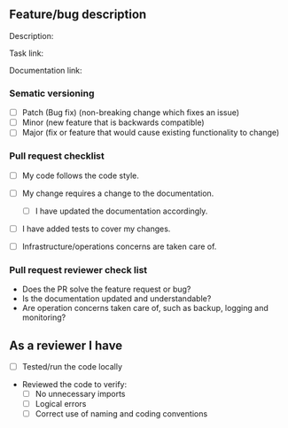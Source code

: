 ## Feature/bug description
Description: <!-- describe if commit comment(s) is not self-explanatory -->

Task link: <!-- link to task in Jira, Trello, Azure DevOps, etc -->

Documentation link:

### Sematic versioning
<!--- What types of changes does your code introduce? Put an `x` in all the boxes that apply: -->
- [ ] Patch (Bug fix) (non-breaking change which fixes an issue)
- [ ] Minor (new feature that is backwards compatible)
- [ ] Major (fix or feature that would cause existing functionality to change)

### Pull request checklist

- [ ] My code follows the code style.
- [ ] My change requires a change to the documentation.
  - [ ] I have updated the documentation accordingly.
- [ ] I have added tests to cover my changes.
- [ ] Infrastructure/operations concerns are taken care of.


### Pull request reviewer check list
<!-- remove points not relevant for this PR -->
* Does the PR solve the feature request or bug?
* Is the documentation updated and understandable?
* Are operation concerns taken care of, such as backup, logging and monitoring?

## As a reviewer I have
- [ ] Tested/run the code locally
- Reviewed the code to verify:
  - [ ] No unnecessary imports
  - [ ] Logical errors
  - [ ] Correct use of naming and coding conventions